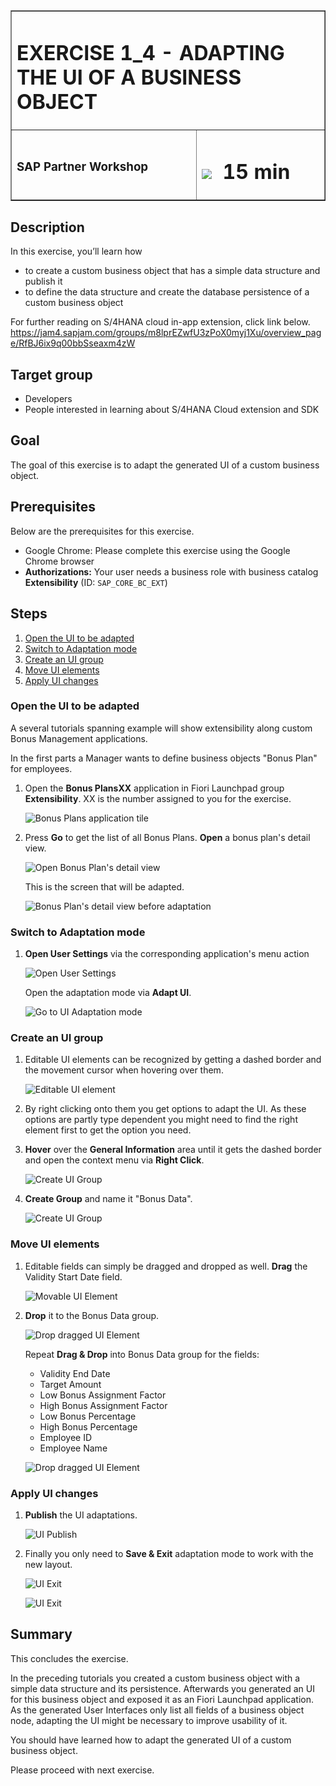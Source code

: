 <table width=100% border=>
<tr><td colspan=2><h1>EXERCISE 1_4 - ADAPTING THE UI OF A BUSINESS OBJECT</h1></td></tr>
<tr><td><h3>SAP Partner Workshop</h3></td><td><h1><img src="images/clock.png"> &nbsp;15 min</h1></td></tr>
</table>


## Description
In this exercise, you’ll learn how 

* to create a custom business object that has a simple data structure and publish it
* to define the data structure and create the database persistence of a custom business object


For further reading on S/4HANA cloud in-app extension, click link below.
<https://jam4.sapjam.com/groups/m8lprEZwfU3zPoX0myj1Xu/overview_page/RfBJ6ix9q00bbSseaxm4zW>


## Target group

* Developers
* People interested in learning about S/4HANA Cloud extension and SDK  


## Goal

The goal of this exercise is to adapt the generated UI of a custom business object.


## Prerequisites
  
Below are the prerequisites for this exercise.

* Google Chrome: Please complete this exercise using the Google Chrome browser
* **Authorizations:** Your user needs a business role with business catalog **Extensibility** (ID: `SAP_CORE_BC_EXT`)

## Steps

1. [Open the UI to be adapted](#open-the-ui-to-be-adapted)
1. [Switch to Adaptation mode](#switch-to-adaptation-mode)
1. [Create an UI group](#create-an-ui-group)
1. [Move UI elements](#move-ui-elements)
1. [Apply UI changes](#apply-ui-changes)


### <a name="open-the-ui-to-be-adapted"></a> Open the UI to be adapted

A several tutorials spanning example will show extensibility along custom Bonus Management applications.

In the first parts a Manager wants to define business objects "Bonus Plan" for employees. 

1. Open the **Bonus PlansXX** application in Fiori Launchpad group **Extensibility**.  XX is the number assigned to you for the exercise.

	![Bonus Plans application tile](images/1.png)
1. Press **Go** to get the list of all Bonus Plans. **Open** a bonus plan's detail view.

	![Open Bonus Plan's detail view](images/2.png)

	This is the screen that will be adapted.
	
	![Bonus Plan's detail view before adaptation](images/3.png)

### <a name="switch-to-adaptation-mode"></a> Switch to Adaptation mode

1. **Open User Settings** via the corresponding application's menu action

	![Open User Settings](images/4.png)

	Open the adaptation mode via **Adapt UI**.
	
	![Go to UI Adaptation mode](images/5.png)  

### <a name="create-an-ui-group"></a> Create an UI group

1. Editable UI elements can be recognized by getting a dashed border and the movement cursor when hovering over them.

	![Editable UI element](images/6.png)

1. By right clicking onto them you get options to adapt the UI. As these options are partly type dependent you might need to find the right element first to get the option you need.

1. **Hover** over the **General Information** area until it gets the dashed border and open the context menu via **Right Click**.

	![Create UI Group](images/7.png)
1. **Create Group** and name it "Bonus Data". 

	![Create UI Group](images/8.png) 

### <a name="move-ui-elements"></a> Move UI elements

1. Editable fields can simply be dragged and dropped as well. **Drag** the Validity Start Date field.

	![Movable UI Element](images/9.png)

1. **Drop** it to the Bonus Data group.

	![Drop dragged UI Element](images/10.png) 

	Repeat **Drag & Drop** into Bonus Data group for the fields:

	- Validity End Date
	- Target Amount
	- Low Bonus Assignment Factor
	- High Bonus Assignment Factor
	- Low Bonus Percentage
	- High Bonus Percentage
	- Employee ID
	- Employee Name

	![Drop dragged UI Element](images/11.png)

### <a name="apply-ui-changes"></a> Apply UI changes

1. **Publish** the UI adaptations.

	![UI Publish](images/12.png)

1. Finally you only need to **Save & Exit** adaptation mode to work with the new layout.

	![UI Exit](images/13.png)
	
	![UI Exit](images/14.png)

## Summary
This concludes the exercise. 

In the preceding tutorials you created a custom business object with a simple data structure and its persistence. Afterwards you generated an UI for this business object and exposed it as an Fiori Launchpad application.
As the generated User Interfaces only list all fields of a business object node, adapting the UI might be necessary to improve usability of it.

You should have learned how to adapt the generated UI of a custom business object. 

Please proceed with next exercise.
